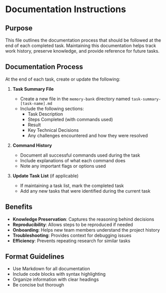 # Documentation Instructions

## Purpose
This file outlines the documentation process that should be followed at the end of each completed task. Maintaining this documentation helps track work history, preserve knowledge, and provide reference for future tasks.

## Documentation Process

At the end of each task, create or update the following:

1. **Task Summary File**
   - Create a new file in the `memory-bank` directory named `task-summary-[task-name].md`
   - Include the following sections:
     - Task Description
     - Steps Completed (with commands used)
     - Result
     - Key Technical Decisions
     - Any challenges encountered and how they were resolved

2. **Command History**
   - Document all successful commands used during the task
   - Include explanations of what each command does
   - Note any important flags or options used

3. **Update Task List** (if applicable)
   - If maintaining a task list, mark the completed task
   - Add any new tasks that were identified during the current task

## Benefits

- **Knowledge Preservation**: Captures the reasoning behind decisions
- **Reproducibility**: Allows steps to be reproduced if needed
- **Onboarding**: Helps new team members understand the project history
- **Troubleshooting**: Provides context for debugging issues
- **Efficiency**: Prevents repeating research for similar tasks

## Format Guidelines

- Use Markdown for all documentation
- Include code blocks with syntax highlighting
- Organize information with clear headings
- Be concise but thorough
